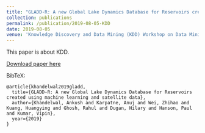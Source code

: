 ```yaml
---
title: "GLADD-R: A new Global Lake Dynamics Database for Reservoirs created using Machine Learning and Satellite Data"
collection: publications
permalink: /publication/2019-08-05-KDD
date: 2019-08-05
venue: 'Knowledge Discovery and Data Mining (KDD) Workshop on Data Mining and AI for Conservation'
---
```

This paper is about KDD.

[Download paper here](https://drive.google.com/file/d/1qM1qbofrUWFltS3UIYvFYyOr3GA4RiDh/view)

BibTeX:
```
@article{khandelwal2019gladd,
  title={GLADD-R: A new Global Lake Dynamics Database for Reservoirs created using machine learning and satellite data},
  author={Khandelwal, Ankush and Karpatne, Anuj and Wei, Zhihao and Kuang, Huangying and Ghosh, Rahul and Dugan, Hilary and Hanson, Paul and Kumar, Vipin},
  year={2019}
}
```
